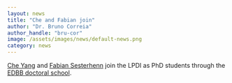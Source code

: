 ```yaml
---
layout: news
title: "Che and Fabian join"
author: "Dr. Bruno Correia"
author_handle: "bru-cor"
image: /assets/images/news/default-news.png
category: news
---
```

[Che Yang][1] and [Fabian Sesterhenn][2] join the LPDI as PhD students through the [EDBB doctoral school][3].

[1]: /team/che-yang
[2]: /team/fabian-sesterhenn
[3]: https://www.epfl.ch/education/phd/programs/edbb-biotechnology-and-bioengineering/


